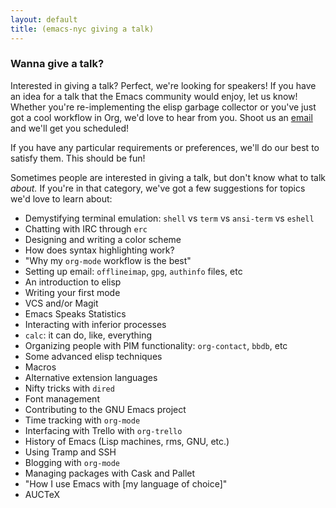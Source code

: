 ```yaml
---
layout: default
title: (emacs-nyc giving a talk)
---
```


### Wanna give a talk?

Interested in giving a talk? Perfect, we're looking for speakers! If you have an idea for a talk that the Emacs community would enjoy, let us know! Whether you're re-implementing the elisp garbage collector or you've just got a cool workflow in Org, we'd love to hear from you. Shoot us an [email] and we'll get you scheduled!

If you have any particular requirements or preferences, we'll do our best to satisfy them. This should be fun!

Sometimes people are interested in giving a talk, but don't know what to talk *about.* If you're in that category, we've got a few suggestions for topics we'd love to learn about:

* Demystifying terminal emulation: `shell` vs `term` vs `ansi-term` vs `eshell`
* Chatting with IRC through `erc`
* Designing and writing a color scheme
* How does syntax highlighting work?
* "Why my `org-mode` workflow is the best"
* Setting up email: `offlineimap`, `gpg`, `authinfo` files, etc
* An introduction to elisp
* Writing your first mode
* VCS and/or Magit
* Emacs Speaks Statistics
* Interacting with inferior processes
* `calc`: it can do, like, everything
* Organizing people with PIM functionality: `org-contact`, `bbdb`, etc
* Some advanced elisp techniques
* Macros
* Alternative extension languages
* Nifty tricks with `dired`
* Font management
* Contributing to the GNU Emacs project
* Time tracking with `org-mode`
* Interfacing with Trello with `org-trello`
* History of Emacs (Lisp machines, rms, GNU, etc.)
* Using Tramp and SSH
* Blogging with `org-mode`
* Managing packages with Cask and Pallet
* "How I use Emacs with \[my language of choice\]"
* AUCTeX

[email]: mailto:admin@emacsnyc.org
